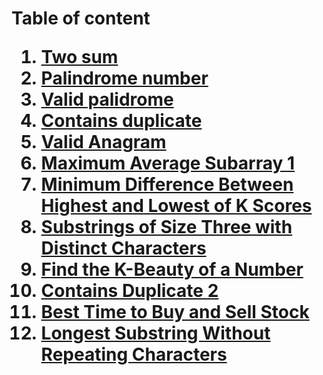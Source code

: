<h1><!DOCTYPE html>
<html>
<head>
	<meta charset="utf-8">
	<meta name="viewport" content="width=device-width, initial-scale=1">
	Table of content
</head>
<body>
<ol>
	<li><a href = "https://github.com/VyTrg/Leetcode/blob/main/1_Two_Sum.py" target = "_self">Two sum</a></li>
    <li><a href = "https://github.com/VyTrg/Leetcode/blob/main/9_Palindrome_Number.py" target = "_self">Palindrome number</a></li>
    <li><a href = "https://github.com/VyTrg/Leetcode/blob/main/125_Valid_Palindrome.py" target = "_self">Valid palidrome</a></li>
    <li><a href = "https://github.com/VyTrg/Leetcode/blob/main/217_Contains_Duplicate.py" target = "_self">Contains duplicate</a></li>
    <li><a href = "https://github.com/VyTrg/Leetcode/blob/main/242_Valid_Anagram.py" target = "_self">Valid Anagram</a></li>
    <li><a href = "https://github.com/VyTrg/Leetcode/blob/main/643_Maximum_Average_Subarray_1.py" target = "_self">Maximum Average Subarray 1</a></li>
    <li><a href = "https://github.com/VyTrg/Leetcode/blob/main/1984_Minimum_Diff_High_Low_K.py" target = "_self">Minimum Difference Between Highest and Lowest of K Scores</a></li>
    <li><a href = "https://github.com/VyTrg/Leetcode/blob/main/1876_Substrings_Three.py" target = "_self">Substrings of Size Three with Distinct Characters</a></li>
    <li><a href = "https://github.com/VyTrg/Leetcode/blob/main/2269_KBeauty_Number.py" target = "_self">Find the K-Beauty of a Number</a></li>
    <li><a href = "https://github.com/VyTrg/Leetcode/blob/main/219_Contains_Duplicate_2.py" target = "_self">Contains Duplicate 2</a></li>
    <li><a href = "https://github.com/VyTrg/Leetcode/blob/main/121_Best_Time_To_Buy.py" target = "_self">Best Time to Buy and Sell Stock</a></li>
    <li><a href = "https://github.com/VyTrg/Leetcode/blob/main/3_Longest_Sub_Nonrepeat.py" target = "_self">Longest Substring Without Repeating Characters</a></li>
</ol>
</body>
</html>